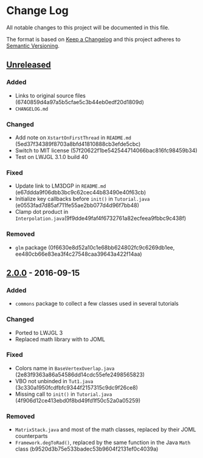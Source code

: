 # Change Log
All notable changes to this project will be documented in this file.

The format is based on [Keep a Changelog](http://keepachangelog.com/)
and this project adheres to [Semantic Versioning](http://semver.org/).


## [Unreleased]
### Added
- Links to original source files (6740859d4a97a5b5cfae5c3b44eb0edf20d1809d)
- `CHANGELOG.md`

### Changed
- Add note on `XstartOnFirstThread` in `README.md` (5ed37f34389f8703a8bfd41810888cb3efde5cbc)
- Switch to MIT license (57f20622f1be542544714066bac816fc98459b34)
- Test on LWJGL 3.1.0 build 40

### Fixed
- Update link to LM3DGP in `README.md` (e67ddda9f06dbb3bc9c62cec44b83490e40f63cb)
- Initialize key callbacks before `init()` in `Tutorial.java` (e0553fad7d85af711fe55ae2bb077d4d96f7bb48)
- Clamp dot product in `Interpolation.java`(9f9dde49faf4f6732761a82ecfeea9fbbc9c438f)

### Removed
- `glm` package (0f6630e8d52a10c1e68bb624802fc9c6269db1ee, ee480cb66e83ea3f4c27548caa39643a422f14aa)


## [2.0.0] - 2016-09-15
### Added
- `commons` package to collect a few classes used in several tutorials

### Changed
- Ported to LWJGL 3
- Replaced math library with to JOML

### Fixed
- Colors name in `BaseVertexOverlap.java` (2e83f9363a86a54586dd14cdc55efe2498565823)
- VBO not unbinded in `Tut1.java` (3c330a1950fcdfbfc9344f2157315c9dc9f26ce8)
- Missing call to `init()` in `Tutorial.java` (4f906d12ce413ebd0f8bd49fd1f50c52a0a05259)

### Removed
- `MatrixStack.java` and most of the math classes, replaced by their JOML counterparts
- `Framework.degToRad()`, replaced by the same function in the Java `Math` class (b9520d3b75e533badec53b9604f2131ef0c4039a)


[Unreleased]: https://github.com/integeruser/jgltut/compare/v2.0.0...develop
[2.0.0]: https://github.com/integeruser/jgltut/compare/v1.0.2...v2.0.0
